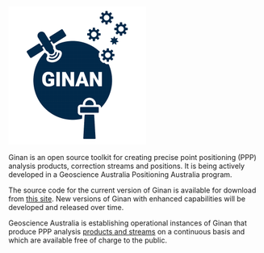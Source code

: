  

![The Positioning Australia Ginan logo](images/GinanLogo273.png)

Ginan is an open source toolkit for creating precise point positioning (PPP) analysis products, correction streams and positions. It is being actively developed in a Geoscience Australia Positioning Australia program.

The source code for the current version of Ginan is available for download from [this site](https://github.com/GeoscienceAustralia/ginan). New versions of Ginan with enhanced capabilities will be developed and released over time.

Geoscience Australia is establishing operational instances of Ginan that produce PPP analysis [products and streams](page.html?c=on&p=products.md) on a continuous basis and which are available free of charge to the public.

